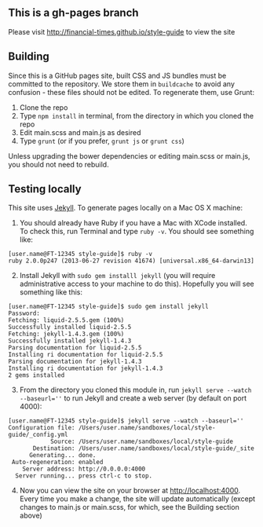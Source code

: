 ## This is a gh-pages branch

Please visit http://financial-times.github.io/style-guide to view the site

## Building

Since this is a GitHub pages site, built CSS and JS bundles must be committed to the repository.  We store them in `buildcache` to avoid any confusion - these files should not be edited.  To regenerate them, use Grunt:

1. Clone the repo
1. Type `npm install` in terminal, from the directory in which you cloned the repo
1. Edit main.scss and main.js as desired
1. Type `grunt` (or if you prefer, `grunt js` or `grunt css`)

Unless upgrading the bower dependencies or editing main.scss or main.js, you should not need to rebuild.

## Testing locally

This site uses [Jekyll](http://jekyllrb.com/).  To generate pages locally on a Mac OS X machine:

1. You should already have Ruby if you have a Mac with XCode installed.  To check this, run Terminal and type `ruby -v`.  You should see something like:

```
[user.name@FT-12345 style-guide]$ ruby -v
ruby 2.0.0p247 (2013-06-27 revision 41674) [universal.x86_64-darwin13]
```

2. Install Jekyll with `sudo gem installl jekyll` (you will require administrative access to your machine to do this).  Hopefully you will see something like this:

```
[user.name@FT-12345 style-guide]$ sudo gem install jekyll
Password:
Fetching: liquid-2.5.5.gem (100%)
Successfully installed liquid-2.5.5
Fetching: jekyll-1.4.3.gem (100%)
Successfully installed jekyll-1.4.3
Parsing documentation for liquid-2.5.5
Installing ri documentation for liquid-2.5.5
Parsing documentation for jekyll-1.4.3
Installing ri documentation for jekyll-1.4.3
2 gems installed
```

3. From the directory you cloned this module in, run `jekyll serve --watch --baseurl=''` to run Jekyll and create a web server (by default on port 4000):

```
[user.name@FT-12345 style-guide]$ jekyll serve --watch --baseurl=''
Configuration file: /Users/user.name/sandboxes/local/style-guide/_config.yml
            Source: /Users/user.name/sandboxes/local/style-guide
       Destination: /Users/user.name/sandboxes/local/style-guide/_site
      Generating... done.
 Auto-regeneration: enabled
    Server address: http://0.0.0.0:4000
  Server running... press ctrl-c to stop.
```

4. Now you can view the site on your browser at [http://localhost:4000](http://localhost:4000).  Every time you make a change, the site will update automatically (except changes to main.js or main.scss, for which, see the Building section above)
